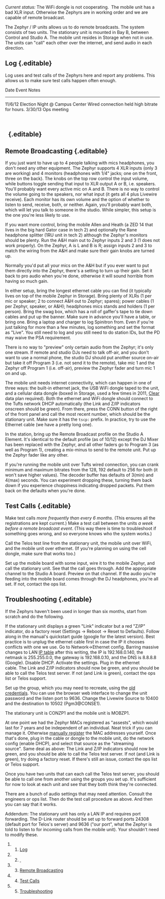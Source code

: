 *Current status:* The WiFi dongle is not cooperating.  The mobile unit
has a bad XLR input. Otherwise the Zephyrs are in working order and we
are capable of remote broadcast.

The Zephyr / IP units allows us to do remote broadcasts. The system
consists of two units. The stationary unit is mounted in Bay B, between
Control and Studio A. The mobile unit resides in Storage when not in
use. The units can "call" each other over the internet, and send audio
in each direction.

Log {.editable}
---

Log uses and test calls of the Zephyrs here and report any problems.
This allows us to make sure test calls happen often enough.

  Date      Event                            Notes
  --------- -------------------------------- -----------------------------------------------
  11/6/12   Election Night @ Campus Center   Wired connection held high bitrate for hours.
  3/30/13   Ops meeting                       

 

  {.editable}
-

Remote Broadcasting {.editable}
-------------------

If you just want to have up to 4 people talking with mics headphones,
you don't need any other equipment. The Zephyr supports 4 XLR inputs
(only 3 are working) and 4 monitors (headphones with 1/4" jacks; one on
the front, three on the back). The knobs on the top row control the
input volume, while buttons toggle sending that input to XLR output A or
B, i.e. speakers. You'll probably want every active mic on A and B.
There is no way to control the volume going to the speakers, nor what
input (it gets all 4 plus Livewire receive). Each monitor has its own
volume and the option of whether to listen to send, receive, both, or
neither. Again, you'll probably want both, which will let you talk to
someone in the studio. While simpler, this setup is the one you're less
likely to use.

If you want more control, bring the mobile Allen and Heath (a ZED 14
that lives in the big hard Gator case in tech 2) and optionally the Rane
headphone splitter (1RU unit in tech 2) although the Zephyr's monitors
should be plenty. Run the A&H main out to Zephyr inputs 2 and 3 (1 does
not work properly). On the Zephyr, A is L and B is R; assign inputs 2
and 3 to match the wiring from the A&H and make sure their gain knobs
are turned up.

Normally you'd put all your mics on the A&H but if you ever want to put
them directly into the Zephyr, there's a setting to turn up their gain.
Set it back to pro audio when you're done, otherwise it will sound
horrible from having so much gain.

In either setup, bring the longest ethernet cable you can find (it
typically lives on top of the mobile Zephyr in Storage). Bring plenty of
XLRs (1 per mic or speaker; 2 to connect A&H out to Zephyr; spares);
power cables (1 per Zephyr, speaker, or A&H); headphones mics stands and
holders (1 per person). Bring the swag box, which has a roll of gaffer's
tape to tie down cables and put up the banner. Make sure in advance
you'll have a table, or bring one. Bring a laptop and charger to log
Spinitron from. Even if you're just talking for more than a few minutes,
log something and set the format as "Live". You still need to log and
you still need to do station IDs, but the PD may waive the PSA
requirement.

There is no way to "preview" only certain audio from the Zephyr; it's
only one stream. If remote and studio DJs need to talk off-air, and you
don't want to use a normal phone, the studio DJ should put another
source on-air but take it off Program 3 (i.e. not send it to the
remote), take mic 1 and the Zephyr off Program 1 (i.e. off-air), preview
the Zephyr fader and turn mic 1 on and up.

The mobile unit needs internet connectivity, which can happen in one of
three ways: the built-in ethernet jack, the USB WiFi dongle taped to the
unit, and a cellular data dongle (boxed in Storage, used a few times in
2011, [Clear](http://www.clear.com/ "http://www.clear.com/") data plan
required). Both the ethernet and WiFi dongle should connect to the Tufts
network DHCP automatically (the Link and Z/IP indicators onscreen should
be green). From there, press the CONN button of the right of the front
panel and call the most recent number, which should be the stationary
unit. Make sure it has the `tscp:` prefix. In practice, try to use the
Ethernet cable (we have a pretty long one).

In the station, bring up the Remote Broadcast profile on the Studio A
Element. It's identical to the default profile (as of 10/12) except the
DJ Mixer has been replaced with the Zephyr, and all other faders go to
Program 3 (as well as Program 1), creating a mix-minus to send to the
remote unit. Put up the Zephyr fader like any other.

If you're running the mobile unit over Tufts wired connection, you can
crank minimum and maximum bitrates from the 128, 192 default to 256 for
both (it won't save higher values). The decoder buffer has defaults of
3(min) and 4(max) seconds. You can experiment dropping these, turning
them back down if you experience choppiness indicating dropped packets.
Put them back on the defaults when you're done.

Test Calls {.editable}
----------

Make test calls *more frequently than every 6 months*. (This ensures all
the registrations are kept current.) Make a test call between the units
*a week before a remote broadcast event*. (This way there is time to
troubleshoot if something goes wrong, and so everyone knows who the
system works.)

Call the Telos test line from the stationary unit, the mobile unit over
WiFi, and the mobile unit over ethernet. (If you're planning on using
the cell dongle, make sure that works too.)

Set up the mobile board with some input, wire it to the mobile Zephyr,
and call the stationary unit. See that the call goes through. Add the
appropriate channel to the Studio A board. Preview on that channel. If
the audio you're feeding into the mobile board comes through the DJ
headphones, you're all set. If not, contact the ops list.

Troubleshooting {.editable}
---------------

If the Zephyrs haven't been used in longer than six months, start from
scratch and do the following.

If the stationary unit displays a green "Link" indicator but a red
"Z/IP" indicator, do a factory reset (Settings -\> Reboot -\> Reset to
Defaults). Follow along in the manual's quickstart guide (google for the
latest version). Best practice is to unplug the ethernet cable first in
case the IP it chooses conflicts with one we use. Go to
Network-\>Ethernet config. Barring massive changes to LAN [IP
table](https://wiki.wmfo.org/index.php?title=Operations/Diagrams_%26_Tables/IP_Address_Space "IP Address Space")
after this writing, the IP is 192.168.0.140, the netmask is 255.255.0.0,
the gateway is 192.168.0.10, and the DNS is 8.8.8.8 (Google). Disable
DHCP. Activate the settings. Plug in the ethernet cable. The Link and
Z/IP indicators should now be green, and you should be able to call the
Telos test server. If not (and Link is green), contact the ops list or
Telos support.

Set up the group, which you may need to recreate, using the [old
credentials](https://wiki.wmfo.org/Operations/Credentials/Internal_Credentials#Zephyr_IP_Unit "https://wiki.wmfo.org/Operations/Credentials/Internal_Credentials#Zephyr_IP_Unit"). You
can use the browser web interface to change the unit password and the
listen port to 9636. Change the Livewire Source to 10400 and the
destination to 10502 (Pgm3@CONSE1).

The stationary unit is CONZP1 and the mobile unit is MOBZP1.

At one point we had the Zephyr MACs registered as "assests", which would
last for 7 years and be independent of an individual. Neat trick if you
can manage it. Otherwise [manually
register](http://it.tufts.edu/nonreg "http://it.tufts.edu/nonreg") the
MAC addresses yourself. Once that's done, plug in the cable or dongle to
the mobile unit, do the network config (enable DHCP), and select that
source as the "streaming source". Same deal as above: The Link and Z/IP
indicators should now be green, and you should be able to call the Telos
test server. If not (and Link is green), try doing a factory reset. If
there's still an issue, contact the ops list or Telos support.

Once you have two units that can each call the Telos test server, you
should be able to call one from another using the groups you set up.
It's sufficient for now to look at each unit and see that they both
think they're connected.

There are a bunch of audio settings that may need attention. Consult the
engineers or ops list. Then do the test call procedure as above. And
then you can say that it works.

Addendum: The stationary unit has only a LAN IP and requires port
forwarding. The D-Link router should be set up to forward ports 24308
(default port for Telos's server) and 9636 ("our port", what the Zephyr
is told to listen to for incoming calls from the mobile unit). Your
shouldn't need to modify these.

1.  1. [Log](#Log)
2.  2. [ ](#)
3.  3. [Remote Broadcasting](#Remote_Broadcasting)
4.  4. [Test Calls](#Test_Calls)
5.  5. [Troubleshooting](#Troubleshooting)

